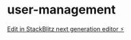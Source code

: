 # user-management

[Edit in StackBlitz next generation editor ⚡️](https://stackblitz.com/~/github.com/ilovehentai/user-management)